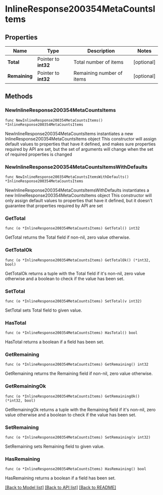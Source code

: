 # InlineResponse200354MetaCountsItems

## Properties

Name | Type | Description | Notes
------------ | ------------- | ------------- | -------------
**Total** | Pointer to **int32** | Total number of items | [optional] 
**Remaining** | Pointer to **int32** | Remaining number of items | [optional] 

## Methods

### NewInlineResponse200354MetaCountsItems

`func NewInlineResponse200354MetaCountsItems() *InlineResponse200354MetaCountsItems`

NewInlineResponse200354MetaCountsItems instantiates a new InlineResponse200354MetaCountsItems object
This constructor will assign default values to properties that have it defined,
and makes sure properties required by API are set, but the set of arguments
will change when the set of required properties is changed

### NewInlineResponse200354MetaCountsItemsWithDefaults

`func NewInlineResponse200354MetaCountsItemsWithDefaults() *InlineResponse200354MetaCountsItems`

NewInlineResponse200354MetaCountsItemsWithDefaults instantiates a new InlineResponse200354MetaCountsItems object
This constructor will only assign default values to properties that have it defined,
but it doesn't guarantee that properties required by API are set

### GetTotal

`func (o *InlineResponse200354MetaCountsItems) GetTotal() int32`

GetTotal returns the Total field if non-nil, zero value otherwise.

### GetTotalOk

`func (o *InlineResponse200354MetaCountsItems) GetTotalOk() (*int32, bool)`

GetTotalOk returns a tuple with the Total field if it's non-nil, zero value otherwise
and a boolean to check if the value has been set.

### SetTotal

`func (o *InlineResponse200354MetaCountsItems) SetTotal(v int32)`

SetTotal sets Total field to given value.

### HasTotal

`func (o *InlineResponse200354MetaCountsItems) HasTotal() bool`

HasTotal returns a boolean if a field has been set.

### GetRemaining

`func (o *InlineResponse200354MetaCountsItems) GetRemaining() int32`

GetRemaining returns the Remaining field if non-nil, zero value otherwise.

### GetRemainingOk

`func (o *InlineResponse200354MetaCountsItems) GetRemainingOk() (*int32, bool)`

GetRemainingOk returns a tuple with the Remaining field if it's non-nil, zero value otherwise
and a boolean to check if the value has been set.

### SetRemaining

`func (o *InlineResponse200354MetaCountsItems) SetRemaining(v int32)`

SetRemaining sets Remaining field to given value.

### HasRemaining

`func (o *InlineResponse200354MetaCountsItems) HasRemaining() bool`

HasRemaining returns a boolean if a field has been set.


[[Back to Model list]](../README.md#documentation-for-models) [[Back to API list]](../README.md#documentation-for-api-endpoints) [[Back to README]](../README.md)


